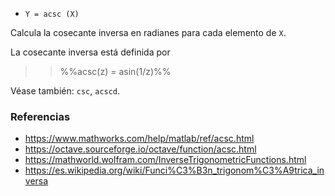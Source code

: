 * `Y = acsc (X)`

Calcula la cosecante inversa en radianes para cada elemento de `X`.

La cosecante inversa está definida por

>> %%acsc(z) = asin(1/z)%%

Véase también: `csc`, `acscd`.

### Referencias

* https://www.mathworks.com/help/matlab/ref/acsc.html
* https://octave.sourceforge.io/octave/function/acsc.html
* https://mathworld.wolfram.com/InverseTrigonometricFunctions.html
* https://es.wikipedia.org/wiki/Funci%C3%B3n_trigonom%C3%A9trica_inversa
